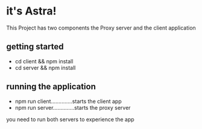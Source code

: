 # it's Astra!

This Project has two components the Proxy server and the client application

## getting started

- cd client && npm install
- cd server && npm install

## running the application

- npm run client..............starts the client app
- npm run server..............starts the proxy server

you need to run both servers to experience the app

